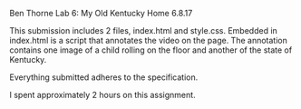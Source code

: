 Ben Thorne
Lab 6: My Old Kentucky Home
6.8.17

This submission includes 2 files, index.html and style.css. Embedded in 
index.html is a script that annotates the video on the page. The annotation
contains one image of a child rolling on the floor and another of the state
of Kentucky. 

Everything submitted adheres to the specification. 

I spent approximately 2 hours on this assignment. 
